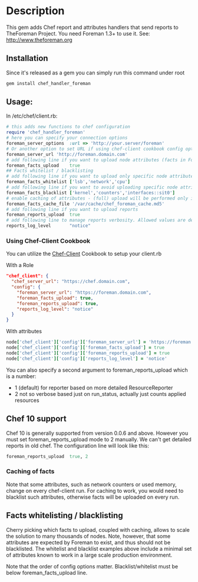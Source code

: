 # Description

This gem adds Chef report and attributes handlers that send reports to TheForeman Project.
You need Foreman 1.3+ to use it.
See: http://www.theforeman.org

## Installation


Since it's released as a gem you can simply run this command under root
```sh
gem install chef_handler_foreman
```
## Usage:

In /etc/chef/client.rb:

```ruby
# this adds new functions to chef configuration
require 'chef_handler_foreman'
# here you can specify your connection options
foreman_server_options  :url => 'http://your.server/foreman'
# Or another option to set URL if using chef-client cookbook config option
foreman_server_url 'http://foreman.domain.com'
# add following line if you want to upload node attributes (facts in Foreman language)
foreman_facts_upload    true
## Facts whitelist / blacklisting
# add following line if you want to upload only specific node attributes - only top-level attributes
foreman_facts_whitelist ['lsb','network','cpu']
# add following line if you want to avoid uploading specific node attributes - any part from the key will do
foreman_facts_blacklist ['kernel','counters','interfaces::sit0']
# enable caching of attributes - (full) upload will be performed only if attributes changed
foreman_facts_cache_file '/var/cache/chef_foreman_cache.md5'
# add following line if you want to upload reports
foreman_reports_upload  true
# add following line to manage reports verbosity. Allowed values are debug, notice and error
reports_log_level       "notice"
```

### Using Chef-Client Cookbook

You can utilize the [Chef-Client](https://github.com/chef-cookbooks/chef-client) Cookbook to setup your client.rb

With a Role

```json
"chef_client": {
  "chef_server_url": "https://chef.domain.com",
  "config": {
    "foreman_server_url": "https://foreman.domain.com",
    "foreman_facts_upload": true,
    "foreman_reports_upload": true,
    "reports_log_level": "notice"
  }
}
```

With attributes

```ruby
node['chef_client']['config']['foreman_server_url'] = 'https://foreman.domain.com'
node['chef_client']['config']['foreman_facts_upload'] = true
node['chef_client']['config']['foreman_reports_upload'] = true
node['chef_client']['config']['reports_log_level'] = 'notice'
```


You can also specify a second argument to foreman_reports_upload which is a number:
- 1 (default) for reporter based on more detailed ResourceReporter
- 2 not so verbose based just on run_status, actually just counts applied resources

## Chef 10 support

Chef 10 is generally supported from version 0.0.6 and above. However you must set
foreman_reports_upload mode to 2 manually. We can't get detailed reports in old 
chef. The configuration line will look like this:

```ruby
foreman_reports_upload  true, 2
```

### Caching of facts

Note that some attributes, such as network counters or used memory, change on every chef-client run.
For caching to work, you would need to blacklist such attributes, otherwise facts will be uploaded
on every run.

## Facts whitelisting / blacklisting

Cherry picking which facts to upload, coupled with caching, allows to scale the solution to many
thousands of nodes. Note, however, that some attributes are expected by Foreman to exist, and thus
should not be blacklisted. The whitelist and blacklist examples above include a minimal set of
attributes known to work in a large scale production environment.

Note that the order of config options matter. Blacklist/whitelist must be below foreman_facts_upload
line.

